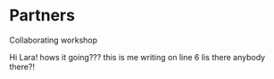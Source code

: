 # Partners
Collaborating workshop


Hi Lara! hows it going???
this is me writing on line 6 Iis there anybody there?!